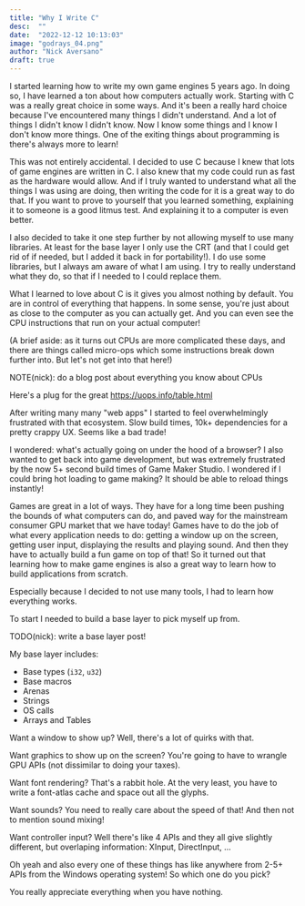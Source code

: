 ```yaml
---
title: "Why I Write C"
desc:  ""
date:  "2022-12-12 10:13:03"
image: "godrays_04.png"
author: "Nick Aversano"
draft: true
---
```


I started learning how to write my own game engines 5 years ago.
In doing so, I have learned a ton about how computers actually work.
Starting with C was a really great choice in some ways.
And it's been a really hard choice because I've encountered many things
I didn't understand. And a lot of things I didn't know I didn't know.
Now I know some things and I know I don't know more things.
One of the exiting things about programming is there's always more to learn!

This was not entirely accidental.
I decided to use C because I knew that lots of game engines are written in C.
I also knew that my code could run as fast as the hardware would allow.
And if I truly wanted to understand what all the things I was using are doing, then writing the code for it is a great way to do that.
If you want to prove to yourself that you learned something, explaining it to someone is a good litmus test. And explaining it to a computer is even better.

I also decided to take it one step further by not allowing myself to use many libraries.
At least for the base layer I only use the CRT (and that I could get rid of if needed, but I added it back in for portability!).
I do use some libraries, but I always am aware of what I am using.
I try to really understand what they do, so that if I needed to I could replace them.

What I learned to love about C is it gives you almost nothing by default.
You are in control of everything that happens.
In some sense, you're just about as close to the computer as you can actually get.
And you can even see the CPU instructions that run on your actual computer!

(A brief aside: as it turns out CPUs are more complicated these days, and there are
things called micro-ops which some instructions break down further into. But let's not get into that here!)

NOTE(nick): do a blog post about everything you know about CPUs

Here's a plug for the great https://uops.info/table.html

After writing many many "web apps" I started to feel overwhelmingly frustrated with that ecosystem.
Slow build times, 10k+ dependencies for a pretty crappy UX. Seems like a bad trade!

I wondered: what's actually going on under the hood of a browser?
I also wanted to get back into game development, but was extremely frustrated by
the now 5+ second build times of Game Maker Studio.
I wondered if I could bring hot loading to game making?
It should be able to reload things instantly!

Games are great in a lot of ways. They have for a long time been pushing the bounds of what computers can do, and paved way for the mainstream consumer GPU market that we have today!
Games have to do the job of what every application needs to do: getting a window up on the screen, getting user input, displaying the results and playing sound.
And then they have to actually build a fun game on top of that!
So it turned out that learning how to make game engines is also a great way to learn
how to build applications from scratch.

Especially because I decided to not use many tools, I had to learn how everything works.

To start I needed to build a base layer to pick myself up from.


TODO(nick): write a base layer post!

My base layer includes:
- Base types (`i32`, `u32`)
- Base macros
- Arenas
- Strings
- OS calls
- Arrays and Tables

Want a window to show up? Well, there's a lot of quirks with that.

Want graphics to show up on the screen? You're going to have to wrangle GPU APIs (not dissimilar to doing your taxes).

Want font rendering? That's a rabbit hole. At the very least, you have to write a font-atlas cache and space out all the glyphs.

Want sounds? You need to really care about the speed of that! And then not to mention sound mixing!

Want controller input? Well there's like 4 APIs and they all give slightly different, but overlaping information: XInput, DirectInput, ...

Oh yeah and also every one of these things has like anywhere from 2-5+ APIs from the Windows operating system! So which one do you pick?

You really appreciate everything when you have nothing.

